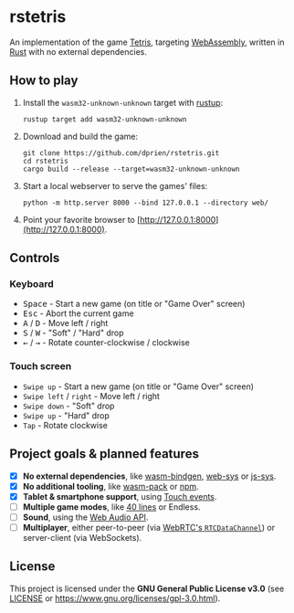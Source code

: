 # rstetris
An implementation of the game [Tetris](https://en.wikipedia.org/wiki/Tetris), targeting [WebAssembly](https://webassembly.org/), written in [Rust](https://www.rust-lang.org/) with no external dependencies.

## How to play

1. Install the `wasm32-unknown-unknown` target with [rustup](https://rustup.rs/):
    ```
    rustup target add wasm32-unknown-unknown
    ```
2. Download and build the game:
    ```
    git clone https://github.com/dprien/rstetris.git
    cd rstetris
    cargo build --release --target=wasm32-unknown-unknown
    ```
3. Start a local webserver to serve the games' files:
    ```
    python -m http.server 8000 --bind 127.0.0.1 --directory web/
    ```
4. Point your favorite browser to [http://127.0.0.1:8000](http://127.0.0.1:8000).

## Controls
### Keyboard
* <kbd>Space</kbd> - Start a new game (on title or "Game Over" screen)
* <kbd>Esc</kbd> - Abort the current game
* <kbd>A</kbd> / <kbd>D</kbd> - Move left / right
* <kbd>S</kbd> / <kbd>W</kbd> - "Soft" / "Hard" drop
* <kbd>&leftarrow;</kbd> / <kbd>&rightarrow;</kbd> - Rotate counter-clockwise / clockwise

### Touch screen
* `Swipe up` - Start a new game (on title or "Game Over" screen)
* `Swipe left` / `right` - Move left / right
* `Swipe down` - "Soft" drop
* `Swipe up` - "Hard" drop
* `Tap` - Rotate clockwise

## Project goals & planned features
* [x] **No external dependencies**, like [wasm-bindgen](https://github.com/rustwasm/wasm-bindgen), [web-sys](https://github.com/rustwasm/wasm-bindgen/tree/master/crates/web-sys) or [js-sys](https://github.com/rustwasm/wasm-bindgen/tree/master/crates/js-sys).
* [x] **No additional tooling**, like [wasm-pack](https://rustwasm.github.io/wasm-pack/installer/) or [npm](https://www.npmjs.com/get-npm).
* [x] **Tablet & smartphone support**, using [Touch events](https://developer.mozilla.org/en-US/docs/Web/API/Touch_events).
* [ ] **Multiple game modes**, like [40 lines](https://tetris.fandom.com/wiki/40_lines) or Endless.
* [ ] **Sound**, using the [Web Audio API](https://developer.mozilla.org/en-US/docs/Web/API/Web_Audio_API).
* [ ] **Multiplayer**, either peer-to-peer (via [WebRTC's `RTCDataChannel`](https://developer.mozilla.org/en-US/docs/Web/API/RTCDataChannel)) or server-client (via WebSockets).

## License

This project is licensed under the **GNU General Public License v3.0** (see [LICENSE](LICENSE) or https://www.gnu.org/licenses/gpl-3.0.html).
